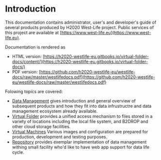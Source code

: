# Introduction

This documentation contains administrator, user's and developer's guide of several products produced by H2020 West-Life project. Public services of this project are available at [https://www.west-life.eu](https://www.west-life.eu).

Documentation is rendered as

* HTML version: [https://h2020-westlife-eu.gitbooks.io/virtual-folder-docs/content/](https://h2020-westlife-eu.gitbooks.io/virtual-folder-docs/)
* PDF version: [https://github.com/h2020-westlife-eu/westlife-docs/raw/master/westlifedocs.pdf](https://github.com/h2020-westlife-eu/westlife-docs/raw/master/westlifedocs.pdf)

Folowing topics are covered:

* [Data Management](data-management.md) gives introduction and general overview of subsequent products and how they fit into data infrustructre and data management ecosystem already available.
* [Virtual Folder](virtual-folder/) provides a unified access mechanism to files stored in a variety of locations including the local file system, and B2DROP and other cloud storage facilities. 
* [Virtual Machines](virtual-machines/) Various images and configuration are prepared for production, development and testing purposes.
* [Repository](repository/) provides exemplar implementation of data management withing small facility who'd like to have web app support for data life cycle.

